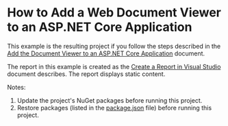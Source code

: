 # How to Add a Web Document Viewer to an ASP.NET Core Application

This example is the resulting project if you follow the steps described in the [Add the Document Viewer to an ASP.NET Core Application](http://docs.devexpress.devx/XtraReports/400043/create-end-user-reporting-applications/web-reporting/asp-net-core-reporting/document-viewer/quick-start/add-the-document-viewer-to-an-aspnet-core-application) document.

The report in this example is created as the [Create a Report in Visual Studio](docs.devexpress.devx/XtraReports/14989#table-report) document describes. The report displays static content.

Notes:
1. Update the project's NuGet packages before running this project.
2. Restore packages (listed in the [package.json](./CS/EndUserDesignerExample/package.json) file) before running this project.
